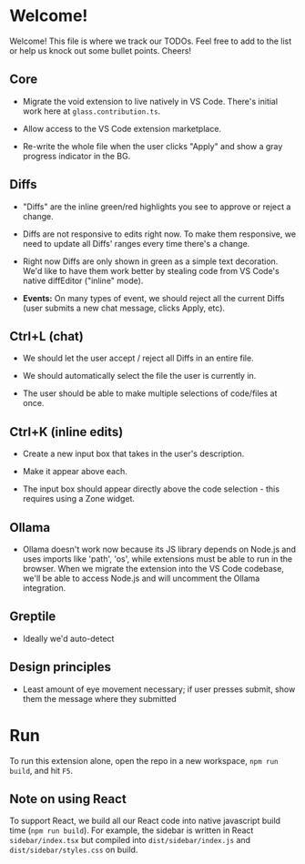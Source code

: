 
# Welcome!

Welcome! This file is where we track our TODOs. Feel free to add to the list or help us knock out some bullet points. Cheers!

## Core

- Migrate the void extension to live natively in VS Code. There's initial work here at `glass.contribution.ts`.

- Allow access to the VS Code extension marketplace.

- Re-write the whole file when the user clicks "Apply" and show a gray progress indicator in the BG.



## Diffs

- "Diffs" are the inline green/red highlights you see to approve or reject a change.

- Diffs are not responsive to edits right now. To make them responsive, we need to update all Diffs' ranges every time there's a change.

- Right now Diffs are only shown in green as a simple text decoration. We'd like to have them work better by stealing code from VS Code's native diffEditor ("inline" mode).

- **Events:** On many types of event, we should reject all the current Diffs (user submits a new chat message, clicks Apply, etc).



## Ctrl+L (chat)

- We should let the user accept / reject all Diffs in an entire file.

- We should automatically select the file the user is currently in.

- The user should be able to make multiple selections of code/files at once.



## Ctrl+K (inline edits)

- Create a new input box that takes in the user's description.

- Make it appear above each.

- The input box should appear directly above the code selection - this requires using a Zone widget.



## Ollama

- Ollama doesn't work now because its JS library depends on Node.js and uses imports like 'path', 'os', while extensions must be able to run in the browser. When we migrate the extension into the VS Code codebase, we'll be able to access Node.js and will uncomment the Ollama integration.

## Greptile

- Ideally we'd auto-detect

## Design principles

- Least amount of eye movement necessary; if user presses submit, show them the message where they submitted


# Run

To run this extension alone, open the repo in a new workspace, `npm run build`, and hit `F5`.


## Note on using React

To support React, we build all our React code into native javascript build time (`npm run build`). For example, the sidebar is written in React `sidebar/index.tsx` but compiled into `dist/sidebar/index.js` and `dist/sidebar/styles.css` on build.


